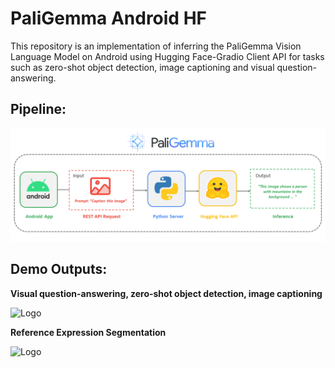 # PaliGemma Android HF
This repository is an implementation of inferring the PaliGemma Vision Language Model on Android using Hugging Face-Gradio Client API for tasks such as zero-shot object detection, image captioning and visual question-answering.


## Pipeline:

![Logo](assets/paligemma_android_hf_pipeline.png)


## Demo Outputs:

**Visual question-answering, zero-shot object detection, image captioning**

![Logo](assets/paligemma-android-hf1.gif)


**Reference Expression Segmentation**

![Logo](assets/paligemma-android-segmentation.gif)



